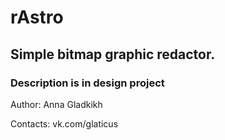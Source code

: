 # rAstro #
## Simple bitmap graphic redactor. ##
### Description is in design project ###
Author: Anna Gladkikh

Contacts: vk.com/glaticus
